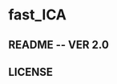 # fast_ICA
README -- VER 2.0
--------------------------------------------------------------------
LICENSE
--------------------------------------------------------------------
